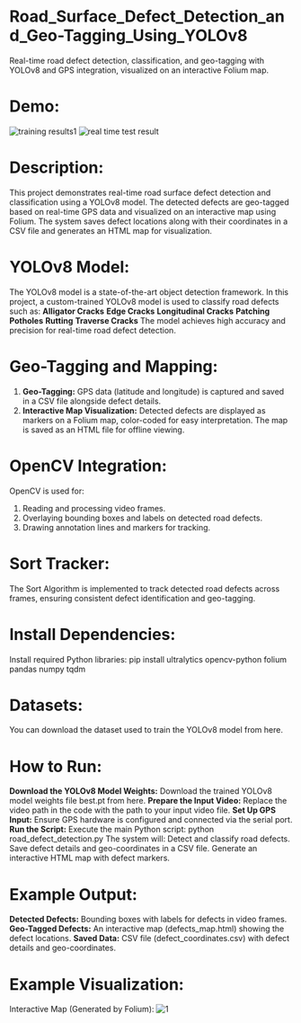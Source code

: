 # Road_Surface_Defect_Detection_and_Geo-Tagging_Using_YOLOv8
Real-time road defect detection, classification, and geo-tagging with YOLOv8 and GPS integration, visualized on an interactive Folium map.

# **Demo:**
![training results1](https://github.com/user-attachments/assets/2707ce9d-daf2-42a2-a4f3-0cda2091abb4)
![real time test result](https://github.com/user-attachments/assets/8bb1d369-8215-4de5-81fa-7b9ea0c618b4)

# **Description:**
This project demonstrates real-time road surface defect detection and classification using a YOLOv8 model. The detected defects are geo-tagged based on real-time GPS data and visualized on an interactive map using Folium. The system saves defect locations along with their coordinates in a CSV file and generates an HTML map for visualization.

# **YOLOv8 Model:**
The YOLOv8 model is a state-of-the-art object detection framework. In this project, a custom-trained YOLOv8 model is used to classify road defects such as:
**Alligator Cracks**
**Edge Cracks**
**Longitudinal Cracks**
**Patching**
**Potholes**
**Rutting**
**Traverse Cracks**
The model achieves high accuracy and precision for real-time road defect detection.

# **Geo-Tagging and Mapping:**
1. **Geo-Tagging:** GPS data (latitude and longitude) is captured and saved in a CSV file alongside defect details.
2. **Interactive Map Visualization:** Detected defects are displayed as markers on a Folium map, color-coded for easy interpretation. The map is saved as an HTML file for offline viewing.

# **OpenCV Integration:**
OpenCV is used for:
1. Reading and processing video frames.
2. Overlaying bounding boxes and labels on detected road defects.
3. Drawing annotation lines and markers for tracking.

# **Sort Tracker:**
The Sort Algorithm is implemented to track detected road defects across frames, ensuring consistent defect identification and geo-tagging.

# **Install Dependencies:**
Install required Python libraries:
pip install ultralytics opencv-python folium pandas numpy tqdm

# **Datasets:**
You can download the dataset used to train the YOLOv8 model from here.

# **How to Run:**
**Download the YOLOv8 Model Weights:** Download the trained YOLOv8 model weights file best.pt from here.
**Prepare the Input Video:** Replace the video path in the code with the path to your input video file.
**Set Up GPS Input:** Ensure GPS hardware is configured and connected via the serial port.
**Run the Script:** Execute the main Python script:
python road_defect_detection.py
The system will:
Detect and classify road defects.
Save defect details and geo-coordinates in a CSV file.
Generate an interactive HTML map with defect markers.

# **Example Output:**
**Detected Defects:** Bounding boxes with labels for defects in video frames.
**Geo-Tagged Defects:** An interactive map (defects_map.html) showing the defect locations.
**Saved Data:** CSV file (defect_coordinates.csv) with defect details and geo-coordinates.

# **Example Visualization:**
Interactive Map (Generated by Folium):
![1](https://github.com/user-attachments/assets/a9309720-3b4d-4dc9-9c23-561c11e2c90b)


